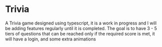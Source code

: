# Trivia

A Trivia game designed using typescript, it is a work in progress and I will be adding features regularly until it is completed. 
The goal is to have 3 - 5 tiers of questions that can be reached only if the required score is met, it will have a login,
and some extra animations
